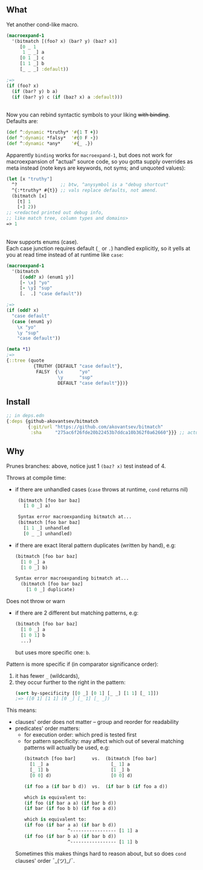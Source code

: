 ## What

Yet another cond-like macro. 

```clojure
(macroexpand-1
  '(bitmatch [(foo? x) (bar? y) (baz? x)]
     [0 _ 1
      1 _ _] a
     [0 1 _] c
     [1 1 _] b
     [_ _ _] :default))

;=>
(if (foo? x)
  (if (bar? y) b a)
  (if (bar? y) c (if (baz? x) a :default)))
``` 

<br>Now you can rebind syntactic symbols to your liking ~~with binding~~.
<br>Defaults are:
```clojure
(def ^:dynamic *truthy* '#{1 T +})
(def ^:dynamic *falsy*  '#{0 F -})
(def ^:dynamic *any*    '#{_ .})
```
Apparently `binding` works for `macroexpand-1`, but does not work for macroexpansion of "actual" source code,
so you gotta supply overrides as meta instead (note keys are keywords, not syms; and unquoted values):
```clojure
(let [x "truthy"]
  ^?                ;; btw, ^anysymbol is a "debug shortcut"
  ^{:*truthy* #{t}} ;; vals replace defaults, not amend.
  (bitmatch [x]
    [t] 1
    [-] 2))
;; <redacted printed out debug info, 
;; like match tree, column types and domains>
=> 1
```


<br>Now supports enums (case).
<br>Each case junction requires default (`_` or `.`) handled explicitly,
so it yells at you at read time instead of at runtime like `case`:

```clojure
(macroexpand-1
  '(bitmatch
     [(odd? x) (enum1 y)]
     [- \x] "yo"
     [- \y] "sup"
     [.  .] "case default"))

;=>
(if (odd? x)
  "case default"
  (case (enum1 y)
    \x "yo"
    \y "sup"
    "case default"))

(meta *1)
;=>
{::tree (quote
          {TRUTHY {DEFAULT "case default"},
           FALSY  {\x      "yo"
                   \y      "sup"
                   DEFAULT "case default"}})}
```


## Install

```clojure
;; in deps.edn
{:deps {github-akovantsev/bitmatch
        {:git/url "https://github.com/akovantsev/bitmatch"
         :sha     "275ac6f26fde20b22453b7ddca10b362f0a62660"}}} ;; actual sha
```

## Why

Prunes branches: above, notice just 1 `(baz? x)` test instead of 4.

Throws at compile time:
- if there are unhandled cases (`case` throws at runtime, `cond` returns nil)
  ```clojure
   (bitmatch [foo bar baz]
     [1 0 _] a)
  
   Syntax error macroexpanding bitmatch at...
   (bitmatch [foo bar baz]
     [1 1 _] unhandled
     [0 _ _] unhandled)
   ```
- if there are exact literal pattern duplicates (written by hand), e.g:
  ```clojure
  (bitmatch [foo bar baz]
    [1 0 _] a
    [1 0 _] b)
  
  Syntax error macroexpanding bitmatch at...
    (bitmatch [foo bar baz]
      [1 0 _] duplicate)
  ```

Does not throw or warn
- if there are 2 different but matching patterns, e.g:
  ```clojure
  (bitmatch [foo bar baz]
    [1 0 _] a
    [1 0 1] b
    ...)
  ```
  but uses more specific one: `b`.

Pattern is more specific if (in comparator significance order):
1) it has fewer `_` (wildcards),
2) they occur further to the right in the pattern:
   ```clojure
   (sort by-specificity [[0 _] [0 1] [_ _] [1 1] [_ 1]])
   ;=> ([0 1] [1 1] [0 _] [_ 1] [_ _])
    ```

This means:
- clauses' order does not matter – group and reorder for readability
- predicates' order matters:
    - for execution order: which pred is tested first
    - for pattern specificity: may affect which out of several matching
      patterns will actually be used, e.g:
      ```clojure
      (bitmatch [foo bar]      vs.  (bitmatch [foo bar]
        [1 _] a                       [_ 1] a
        [_ 1] b                       [1 _] b
        [0 0] d)                      [0 0] d)

      (if foo a (if bar b d))  vs.  (if bar b (if foo a d))

      which is equivalent to:
      (if foo (if bar a a) (if bar b d))
      (if bar (if foo b b) (if foo a d))

      which is equivalent to:
      (if foo (if bar a a) (if bar b d))
                      ^----------------- [1 1] a
      (if foo (if bar b a) (if bar b d))
                      ^----------------- [1 1] b
      ```
    Sometimes this makes things hard to reason about, but so does `cond` clauses' order ¯\_(ツ)_/¯.
